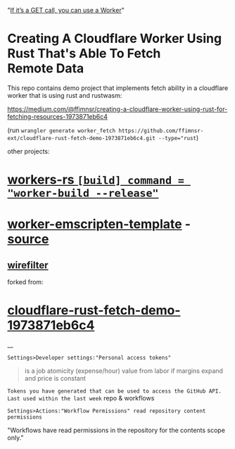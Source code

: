 "[If it’s a GET call, you can use a Worker](https://community.cloudflare.com/t/how-to-call-api-using-cloudflare/408641)"

# Creating A Cloudflare Worker Using Rust That's Able To Fetch Remote Data

This repo contains demo project that implements fetch ability in a cloudflare worker that is using rust and rustwasm:

https://medium.com/@ffimnsr/creating-a-cloudflare-worker-using-rust-for-fetching-resources-1973871eb6c4

(run `wrangler generate worker_fetch https://github.com/ffimnsr-ext/cloudflare-rust-fetch-demo-1973871eb6c4.git --type="rust`)

other projects:

# [workers-rs `[build] command = "worker-build --release"`](https://github.com/cloudflare/workers-rs/blob/main/worker-build/src/js/glue.js)

# [worker-emscripten-template](https://github.com/cloudflare/worker-emscripten-template) - [source](https://github.com/NickCarducci/mastercard-backbank/tree/maintenance/src/source)

## [wirefilter](https://github.com/cloudflare/wirefilter/blob/master/wasm/src/lib.rs)

forked from:

# [cloudflare-rust-fetch-demo-1973871eb6c4](https://github.com/ffimnsr-ext/cloudflare-rust-fetch-demo-1973871eb6c4/blob/master/Cargo.toml)

__

`Settings>Developer settings:"Personal access tokens"`

>is a job atomicity (expense/hour) value from labor if margins expand and price is constant

`Tokens you have generated that can be used to access the GitHub API. Last used within the last week` repo & workflows

`Settings>Actions:"Workflow Permissions" read repository content permissions`

"Workflows have read permissions in the repository for the contents scope only."
